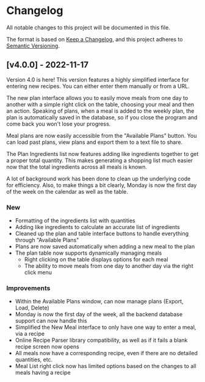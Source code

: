# Changelog
All notable changes to this project will be documented in this file.

The format is based on [Keep a Changelog](https://keepachangelog.com/en/1.0.0/),
and this project adheres to [Semantic Versioning](https://semver.org/spec/v2.0.0.html).

## [v4.0.0] - 2022-11-17

Version 4.0 is here! This version features a highly simplified interface for entering new recipes. You can either enter them manually or from a URL.

The new plan interface allows you to easily move meals from one day to another with a simple right click on the table, choosing your meal and then an action. Speaking of plans, when a meal is added to the weekly plan, the plan is automatically saved in the database, so if you close the program and come back you won't lose your progress.

Meal plans are now easily accessible from the "Available Plans" button. You can load past plans, view plans and export them to a text file to share.  

The Plan Ingredients list now features adding like ingredients together to get a proper total quantity. This makes generating a shopping list much easier now that the total ingredients across all meals is known.

A lot of background work has been done to clean up the underlying code for efficiency. Also, to make things a bit clearly, Monday is now the first day of the week on the calendar as well as the table. 

### New
- Formatting of the ingredients list with quantities
- Adding like ingredients to calculate an accurate list of ingredients
- Cleaned up the plan and table interface buttons to handle everything through "Available Plans"
- Plans are now saved automatically when adding a new meal to the plan
- The plan table now supports dynamically managing meals
    - Right clicking on the table displays options for each meal
    - The ability to move meals from one day to another day via the right click menu

### Improvements
- Within the Available Plans window, can now manage plans (Export, Load, Delete)
- Monday is now the first day of the week, all the backend database support can now handle this
- Simplified the New Meal interface to only have one way to enter a meal, via a recipe
- Online Recipe Parser library compatibility, as well as if it fails a blank recipe screen now opens
- All meals now have a corresponding recipe, even if there are no detailed quantities, etc.
- Meal List right click now has limited options based on the changes to all meals having a recipe
